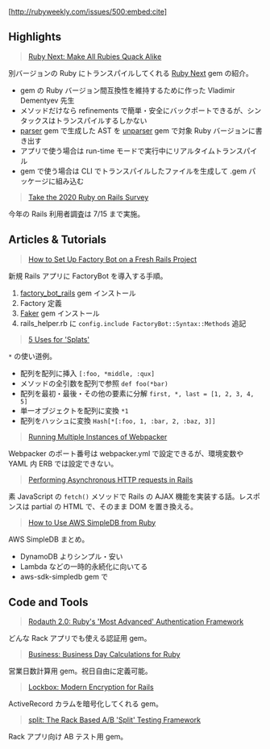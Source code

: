 [http://rubyweekly.com/issues/500:embed:cite]

## Highlights

> [Ruby Next: Make All Rubies Quack Alike](https://rubyweekly.com/link/87905/web)

別バージョンの Ruby にトランスパイルしてくれる [Ruby Next](https://github.com/ruby-next/ruby-next) gem の紹介。

- gem の Ruby バージョン間互換性を維持するために作った Vladimir Dementyev 先生
- メソッドだけなら refinements で簡単・安全にバックポートできるが、シンタックスはトランスパイルするしかない
- [parser](https://github.com/whitequark/parser) gem で生成した AST を [unparser](https://github.com/mbj/unparser) gem で対象 Ruby バージョンに書き出す
- アプリで使う場合は run-time モードで実行中にリアルタイムトランスパイル
- gem で使う場合は CLI でトランスパイルしたファイルを生成して .gem パッケージに組み込む

> [Take the 2020 Ruby on Rails Survey](https://rubyweekly.com/link/87909/web)

今年の Rails 利用者調査は 7/15 まで実施。

## Articles & Tutorials

> [How to Set Up Factory Bot on a Fresh Rails Project](https://rubyweekly.com/link/87925/web)

新規 Rails アプリに FactoryBot を導入する手順。

1. [factory_bot_rails](https://github.com/thoughtbot/factory_bot_rails) gem インストール
2. Factory 定義
3. [Faker](https://github.com/faker-ruby/faker) gem インストール
4. rails_helper.rb に `config.include FactoryBot::Syntax::Methods` 追記

> [5 Uses for 'Splats'](https://rubyweekly.com/link/87928/web)

`*` の使い道例。

- 配列を配列に挿入 `[:foo, *middle, :qux]`
- メソッドの全引数を配列で参照 `def foo(*bar)`
- 配列を最初・最後・その他の要素に分解 `first, *, last = [1, 2, 3, 4, 5]`
- 単一オブジェクトを配列に変換 `*1`
- 配列をハッシュに変換 `Hash[*[:foo, 1, :bar, 2, :baz, 3]]`

> [Running Multiple Instances of Webpacker](https://rubyweekly.com/link/87929/web)

Webpacker のポート番号は webpacker.yml で設定できるが、環境変数や YAML 内 ERB では設定できない。

> [Performing Asynchronous HTTP requests in Rails](https://rubyweekly.com/link/87930/web)

素 JavaScript の `fetch()` メソッドで Rails の AJAX 機能を実装する話。レスポンスは partial の HTML で、そのまま DOM を置き換える。

> [How to Use AWS SimpleDB from Ruby](https://rubyweekly.com/link/87931/web)

AWS SimpleDB まとめ。

- DynamoDB よりシンプル・安い
- Lambda などの一時的永続化に向いてる
- aws-sdk-simpledb gem で

## Code and Tools

> [Rodauth 2.0: Ruby's 'Most Advanced' Authentication Framework](https://rubyweekly.com/link/87936/web)

どんな Rack アプリでも使える認証用 gem。

> [Business: Business Day Calculations for Ruby](https://rubyweekly.com/link/87939/web)

営業日数計算用 gem。祝日自由に定義可能。

> [Lockbox: Modern Encryption for Rails](https://rubyweekly.com/link/87940/web)

ActiveRecord カラムを暗号化してくれる gem。

> [split: The Rack Based A/B 'Split' Testing Framework](https://rubyweekly.com/link/87941/web)

Rack アプリ向け AB テスト用 gem。
